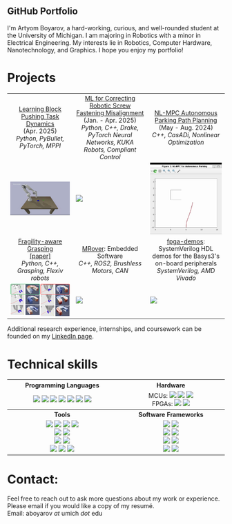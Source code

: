 ## GitHub Portfolio
I'm Artyom Boyarov, a hard-working, curious, and well-rounded student at the University of Michigan. I am majoring in Robotics with a minor in Electrical Engineering. My interests lie in Robotics, Computer Hardware, Nanotechnology, and Graphics. I hope you enjoy my portfolio!

# Projects
<!--<br><i>Follow the link to each repository, where you'll find code, in-depth descriptions, pictures, videos, and more.</i>-->
<!--Can add FANUC SURCAR photos-->
<table>
  <tr align="center">
    <td width=500>
      <a href="https://github.com/artyom-boyarov/artyom-boyarov/blob/main/ROB_498_Final_Report.pdf">Learning Block Pushing Task Dynamics</a> <br> (Apr. 2025) <br>
      <i>Python, PyBullet, PyTorch, MPPI</i>
    </td>
    <td width=500>
      <a href="https://github.com/artyom-boyarov/artyom-boyarov/blob/main/ROB_490_W25_Final_Report.pdf">ML for Correcting Robotic Screw Fastening Misalignment</a> <br> (Jan. - Apr. 2025) <br>
      <i> Python, C++, Drake, PyTorch Neural Networks, KUKA Robots, Compliant Control </i>
    </td>
    <td width=500>
      <a href="https://github.com/artyom-boyarov/autonomous-parking-c">NL-MPC Autonomous Parking Path Planning</a> <br> (May - Aug. 2024) <br>
      <i>C++, CasADi, Nonlinear Optimization</i>
    </td>
  </tr>
  <tr>
    <td><img src="./Block pushing final demo.gif"/></td>
    <td><img src="./ROB 490 Fastening Close-up.gif"/></td>
    <td><img src="./NL-MPC Parking.gif"/></td>
  </tr>
  <tr align="center">
    <td width=500><a href="https://github.com/artyom-boyarov/trajectory-following-simulation">Fragility-aware Grasping</a> <br>
      <a href="https://doi.org/10.1115/MSEC2025-155431">[paper]</a> <br>
      <i>Python, C++, Grasping, Flexiv robots</i>
    </td>
    <td width=500><a href="https://github.com/artyom-boyarov/fpga-demos">MRover</a>: Embedded Software <br>
    <i>C++, ROS2, Brushless Motors, CAN</i>
    </td>
    <td width=500><a href="https://github.com/artyom-boyarov/fpga-demos">fpga-demos</a>: SystemVerilog HDL demos for the Basys3's on-board peripherals <br>
      <i>SystemVerilog, AMD Vivado</i>
    </td> 
  </tr>
  <tr>
    <td><img src="./depowdering_grasps.png"/></td>
    <td><img src="./temp_sensor.gif"/></td>
    <td><img src="./temp_sensor.gif"/></td>
  </tr>
</table>
Additional research experience, internships, and coursework can be founded on my <a href="https://www.linkedin.com/in/artyom-art-boyarov-193568223/">LinkedIn page</a>.

# Technical skills
<table >
  <tr  align="center">
    <th width="500">Programming Languages</th>
    <th width="500">Hardware</th>
  </tr>
  <tr  align="center">
    <td ><image src="./c++.png" height=30/>  <image src="./c.png" height=30/> <image src="./python.png" height=30/> <image src="./java.jpg" height=30/>  <image src="./csharp.png" height=30/>  <image src="./matlab.png" height=30/>  <image src="./sv.png" height=30/></td>
    <td >MCUs: <image src="./rpi.png" height=30/> <image src="./arduino.png" height=30/> <image src="./stm32.png" height=30/><br> FPGAs: <image src="./fpga_amd.png" height=30/> <image src="./fpga_intel.png" height=30/></td>
  </tr>
  <tr  align="center">
    <th>Tools</th>
    <th>Software Frameworks</th>
  </tr>
  
  <tr  align="center">
    <td> <image src="./vs.png" height=30/>  <image src="./android_studio.png" height=30/>  <image src="./git.png" height=30/> <image src="./matlab.png" height=30/> <br>  <image src="./onshape.png" height=30/>  <image src="./solidworks.png" height=30/> <br>  <image src="./altium.png" height=30/>  <image src="./kicad.png" height=30/>  <br>  <image src="./vivado.jpg" height=30/>  <image src="./quartus.jpeg" height=30/>  <image src="./verilator.png" height=30/> </td>
    <td>  <image src="./ros.png" height=30/> <image src="./ros2.png" height=30/> <br> <image src="./matplotlib.webp" height=30/> <image src="./numpy.png" height=30/> <br><image src="./fastapi.png" height=30/> <image src="./sqlalchemy.png" height=30/> <br><image src="./android.png" height=30/> <image src="./qt.png" height=30/></td>
  </tr>
</table>

<!--
Not everything I do can be published, but here is a description of other work I've done as part of internships and coursework:
- Software Engineering internship at Flex Technologies [London, UK, May-Aug 2023]:
  - Integrated new payment gateway (PaySera) with the company’s online Shopify store which reduced card payment processing cost by 50%. 
  - Developed Python software to automatically rectify orders entered incorrectly into courier’s IT system; saved 5 failed orders monthly.
  - Learned and developed a Google Apps Script which cut the time required to update store prices during a sale by 2 hours.
  - Developed a Python script to synchronize inventory levels on the company website with those of wholesale suppliers. Saved employees up to 1 hour of work per day and enhanced company reputation with accurate live inventory data.
  - Configured Ubuntu Linux servers to run integrations. Automated tasks using `cron` and `systemd`.
- <a href="https://cs61c.org/">CS61C<a>: Great Ideas in Computer Architecture (taken at UC Berkeley at age 16; achieved grade A): C-based text parser, RISC-V assembly MNIST classifier, RISC-V core built at the circuit level, and a Python extension for optimized linear algebra routines written in C.
- <a href="https://eecs280.org/">EECS 280</a>: Programming and Intro Data Structures (Fall 23 at U-M; grade A+): Image processing, Interactice Euchre game, Natural Language processing and Bayesian Classification (all C++).

<!--
# Coursework

<table>
  <tr align="center">
    <th width="500">Computer Science</th>
    <th width="500">Mathematics</th>
  </tr>
  <tr align="center">
    <td>
      EECS 280: Programming and Intro Data Structures<br>
      CS 61C: Great Ideas in Computer Architecture<br>
      EECS 215: Electronic Circuits<br>
      Introduction to Self-Driving Cars.<br>
      Web Development and Database Development using Python.<br>
    </td>
    <td>
      ROB 101: Linear Algebra for Robotics<br>
      MATH 215: Multivariable Calculus<br>
      MATH 216: Differential Equations<br>
      EECS 203: Discrete Math<br>
      Differential Equations<br>
    </td>
  </tr>
</table>

# Foreign Languages
I know German and Mandarin Chinese, both at a professional proficiency.
!-->
# Contact:
Feel free to reach out to ask more questions about my work or experience. Please email if you would like a copy of my resumé. <br>
Email: aboyarov _at_ umich _dot_ edu
